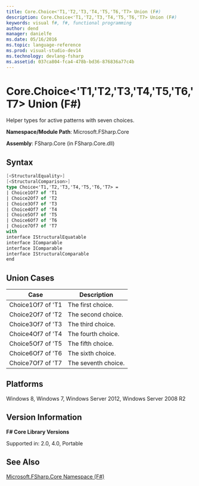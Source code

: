 ```yaml
---
title: Core.Choice<'T1,'T2,'T3,'T4,'T5,'T6,'T7> Union (F#)
description: Core.Choice<'T1,'T2,'T3,'T4,'T5,'T6,'T7> Union (F#)
keywords: visual f#, f#, functional programming
author: dend
manager: danielfe
ms.date: 05/16/2016
ms.topic: language-reference
ms.prod: visual-studio-dev14
ms.technology: devlang-fsharp
ms.assetid: 037ca804-fca4-478b-bd36-876836a77c4b 
---
```


# Core.Choice<'T1,'T2,'T3,'T4,'T5,'T6,'T7> Union (F#)

Helper types for active patterns with seven choices.

**Namespace/Module Path**: Microsoft.FSharp.Core

**Assembly**: FSharp.Core (in FSharp.Core.dll)


## Syntax

```fsharp
[<StructuralEquality>]
[<StructuralComparison>]
type Choice<'T1,'T2,'T3,'T4,'T5,'T6,'T7> =
| Choice1Of7 of 'T1
| Choice2Of7 of 'T2
| Choice3Of7 of 'T3
| Choice4Of7 of 'T4
| Choice5Of7 of 'T5
| Choice6Of7 of 'T6
| Choice7Of7 of 'T7
with
interface IStructuralEquatable
interface IComparable
interface IComparable
interface IStructuralComparable
end
```

## Union Cases


|Case|Description|
|----|-----------|
|Choice1Of7 of 'T1|The first choice.|
|Choice2Of7 of 'T2|The second choice.|
|Choice3Of7 of 'T3|The third choice.|
|Choice4Of7 of 'T4|The fourth choice.|
|Choice5Of7 of 'T5|The fifth choice.|
|Choice6Of7 of 'T6|The sixth choice.|
|Choice7Of7 of 'T7|The seventh choice.|

## Platforms
Windows 8, Windows 7, Windows Server 2012, Windows Server 2008 R2

## Version Information
**F# Core Library Versions**

Supported in: 2.0, 4.0, Portable

## See Also
[Microsoft.FSharp.Core Namespace &#40;F&#35;&#41;](Microsoft.FSharp.Core-Namespace-%5BFSharp%5D.md)
